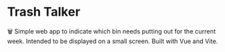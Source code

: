 # Trash Talker

🗑️ Simple web app to indicate which bin needs putting out for the current week. Intended to be displayed on a small screen. Built with Vue and Vite.